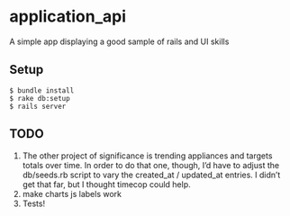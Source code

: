 application_api
===============

A simple app displaying a good sample of rails and UI skills

## Setup

```
$ bundle install
$ rake db:setup
$ rails server
```
## TODO

1. The other project of significance is trending appliances and targets totals over time. In order to do that one, though, I’d have to adjust the db/seeds.rb script to vary the created_at / updated_at entries. I didn’t get that far, but I thought timecop could help.
2. make charts js labels work
3. Tests!
